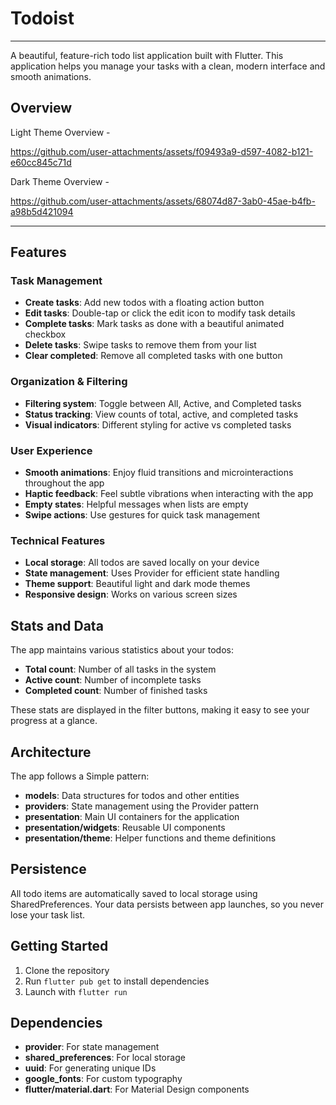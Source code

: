 
# Todoist
---
A beautiful, feature-rich todo list application built with Flutter. This application helps you manage your tasks with a clean, modern interface and smooth animations.

## Overview

Light Theme Overview - 

https://github.com/user-attachments/assets/f09493a9-d597-4082-b121-e60cc845c71d


Dark Theme Overview - 

https://github.com/user-attachments/assets/68074d87-3ab0-45ae-b4fb-a98b5d421094


---
## Features

### Task Management

- **Create tasks**: Add new todos with a floating action button
- **Edit tasks**: Double-tap or click the edit icon to modify task details
- **Complete tasks**: Mark tasks as done with a beautiful animated checkbox
- **Delete tasks**: Swipe tasks to remove them from your list
- **Clear completed**: Remove all completed tasks with one button

### Organization & Filtering

- **Filtering system**: Toggle between All, Active, and Completed tasks
- **Status tracking**: View counts of total, active, and completed tasks
- **Visual indicators**: Different styling for active vs completed tasks

### User Experience

- **Smooth animations**: Enjoy fluid transitions and microinteractions throughout the app
- **Haptic feedback**: Feel subtle vibrations when interacting with the app
- **Empty states**: Helpful messages when lists are empty
- **Swipe actions**: Use gestures for quick task management

### Technical Features

- **Local storage**: All todos are saved locally on your device
- **State management**: Uses Provider for efficient state handling
- **Theme support**: Beautiful light and dark mode themes
- **Responsive design**: Works on various screen sizes

## Stats and Data

The app maintains various statistics about your todos:

- **Total count**: Number of all tasks in the system
- **Active count**: Number of incomplete tasks
- **Completed count**: Number of finished tasks

These stats are displayed in the filter buttons, making it easy to see your progress at a glance.

## Architecture

The app follows a Simple pattern:

- **models**: Data structures for todos and other entities
- **providers**: State management using the Provider pattern
- **presentation**: Main UI containers for the application
- **presentation/widgets**: Reusable UI components
- **presentation/theme**: Helper functions and theme definitions

## Persistence

All todo items are automatically saved to local storage using SharedPreferences. Your data persists between app launches, so you never lose your task list.

## Getting Started

1. Clone the repository
2. Run `flutter pub get` to install dependencies
3. Launch with `flutter run`

## Dependencies

- **provider**: For state management
- **shared_preferences**: For local storage
- **uuid**: For generating unique IDs
- **google_fonts**: For custom typography
- **flutter/material.dart**: For Material Design components
